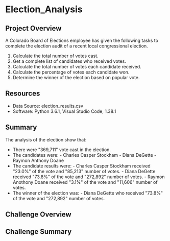 # Election_Analysis
## Project Overview 
A Colorado Board of Elections employee has given the following tasks to complete the election audit of a recent local congressional election.
1. Calculate the total number of votes cast.
2. Get a complete list of candidates who received votes.
3. Calculate the total number of votes each candidate received.
4. Calculate the percentage of votes each candidate won.
5. Determine the winner of the election based on popular vote.

## Resources
- Data Source: election_results.csv
- Software: Python 3.6.1, Visual Studio Code, 1.38.1

## Summary
The analysis of the election show that:
- There were "369,711" vote cast in the election.
- The candidates were:
	  - Charles Casper Stockham
	  - Diana DeGette
	  - Raymon Anthony Doane
- The candidate results were:
	  - Charles Casper Stockham received "23.0%" of the vote and "85,213" number of votes.
	  - Diana DeGette received "73.8%" of the vote and "272,892" number of votes.
	  - Raymon Anothony Doane received "3.1%" of the vote and "11,606" number of votes.
- The winner of the election was:
	  - Diana DeGette who received "73.8%" of the vote and "272,892" number of votes.
## Challenge Overview

## Challenge Summary 

